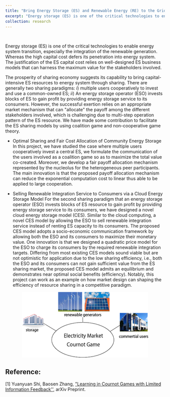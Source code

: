 ```yaml
---
title: "Bring Energy Storage (ES) and Renewable Energy (RE) to the Grid via Market Design"
excerpt: "Energy storage (ES) is one of the critical technologies to enable energy system transition, especially the integration of the renewable generation. Whereas the high capital cost defers its penetration into energy system. The justification of the ES capital cost relies on well-designed ES business models that can harness the maximum value for the stakeholders involved. "
collection: research
---
```

<p>&nbsp;</p>

Energy storage (ES) is one of the critical technologies to enable energy system transition, especially the integration of the renewable generation. Whereas the high capital cost defers its penetration into energy system. The justification of the ES capital cost relies on well-designed ES business models that can harness the maximum value for the stakeholders involved. 

The prosperity of sharing economy suggests its capability to bring capital-intensive ES resources to energy system through sharing. There are generally two sharing paradigms: *i*) multiple users cooperatively to invest and use a common-owned ES; *ii*) An energy storage operator (ESO) invests blocks of ES to gain profit by providing energy storage service to its consumers. However, the successful exertion relies on an appropriate market mechanism that can "allocate" the payoff among the different stakeholders involved, which is challenging due to multi-step operation pattern of the ES resource. We have made some contribution to facilitate the ES sharing models by using coalition game and non-cooperative game theory. 

* Optimal Sharing and Fair Cost Allocation of Community Energy Storage
In this project, we have studied the case where multiple users cooperatively invest a central ES, we formulate the communication of the users involved as a coalition game so as to maximize the total value co-created. Moreover, we develop a fair payoff allocation mechanism  represented by the nucleolus for the heterogeneous peer participants. The main innovation is that the proposed payoff allocation mechanism can reduce the exponential computation cost to linear thus able to be applied to large cooperation.

* Selling Renewable Integration Service to Consumers via a Cloud Energy Storage Model
For the second sharing paradigm that an energy storage operator (ESO) invests blocks of ES resource to gain profit by providing energy storage service to its consumers, we have designed a novel cloud energy storage model (CES). Similar to the cloud computing, a novel CES model by allowing the ESO to sell renewable integration service instead of renting ES capacity to its consumers. The proposed CES model adopts a socio-economic communication framework by allowing both the ESO and its consumers to maximize their monetary value. One innovation is that we designed a quadratic price model for the ESO to charge its consumers by the required renewable integration targets. Differing from most existing CES models sound viable but are not optimistic for application due to the low sharing efficiency, i.e., both the ESO and its consumers can not gain sufficient value from the ES sharing market, the proposed CES model admits an equilibrium and demonstrates near optimal social benefits (efficiency). Notably, this project can work as an example on how market design can shaping the efficiency of resource sharing in a competitive paradigm. 

<p align="center">
	<img src='/images/research/game.png'>
</p>

## Reference:

[1] Yuanyuan Shi, Baosen Zhang, ["Learning in Cournot Games with Limited Information Feedback''](https://arxiv.org/abs/1906.06612), arXiv Preprint. 
